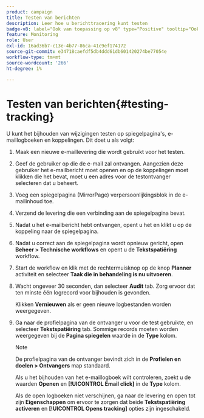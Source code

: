 ```yaml
---
product: campaign
title: Testen van berichten
description: Leer hoe u berichttracering kunt testen
badge-v8: label="Ook van toepassing op v8" type="Positive" tooltip="Ook van toepassing op campagne v8"
feature: Monitoring
role: User
exl-id: 16ad36b7-c13e-4b77-86ca-41c9ef174172
source-git-commit: e34718caefdf5db4ddd61db601420274be77054e
workflow-type: tm+mt
source-wordcount: '266'
ht-degree: 1%

---
```


# Testen van berichten{#testing-tracking}

U kunt het bijhouden van wijzigingen testen op spiegelpagina&#39;s, e-maillogboeken en koppelingen. Dit doet u als volgt:

1. Maak een nieuwe e-maillevering die wordt gebruikt voor het testen.
1. Geef de gebruiker op die de e-mail zal ontvangen. Aangezien deze gebruiker het e-mailbericht moet openen en op de koppelingen moet klikken die het bevat, moet u een adres voor de testontvanger selecteren dat u beheert.
1. Voeg een spiegelpagina (MirrorPage) verpersoonlijkingsblok in de e-mailinhoud toe.
1. Verzend de levering die een verbinding aan de spiegelpagina bevat.
1. Nadat u het e-mailbericht hebt ontvangen, opent u het en klikt u op de koppeling naar de spiegelpagina.
1. Nadat u correct aan de spiegelpagina wordt opnieuw gericht, open **Beheer > Technische workflows** en opent u de **Tekstspatiëring** workflow.
1. Start de workflow en klik met de rechtermuisknop op de knop **Planner** activiteit en selecteer **Taak die in behandeling is nu uitvoeren**.
1. Wacht ongeveer 30 seconden, dan selecteer **Audit** tab. Zorg ervoor dat ten minste één logrecord voor bijhouden is gevonden.

   Klikken **Vernieuwen** als er geen nieuwe logbestanden worden weergegeven.

1. Ga naar de profielpagina van de ontvanger u voor de test gebruikte, en selecteer **Tekstspatiëring** tab. Sommige records moeten worden weergegeven bij de **Pagina spiegelen** waarde in de **Type** kolom.

   >[!NOTE]
   >
   >De profielpagina van de ontvanger bevindt zich in de **Profielen en doelen > Ontvangers** map standaard.

   Als u het bijhouden van het e-maillogboek wilt controleren, zoekt u de waarden **Openen** en **[!UICONTROL Email click]** in de **Type** kolom.

   Als de open logboeken niet verschijnen, ga naar de levering en open tot zijn **Eigenschappen** om ervoor te zorgen dat beide **Tekstspatiëring activeren** en **[!UICONTROL Opens tracking]** opties zijn ingeschakeld.
